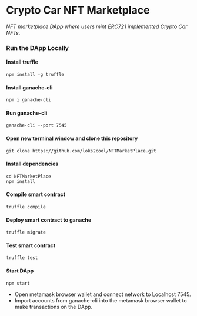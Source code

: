 # Crypto Car NFT Marketplace
<i>NFT marketplace DApp where users mint ERC721 implemented Crypto Car NFTs.</i>
### Run the DApp Locally
#### Install truffle
```
npm install -g truffle
```
#### Install ganache-cli
```
npm i ganache-cli
```
#### Run ganache-cli
```
ganache-cli --port 7545
```
#### Open new terminal window and clone this repository
```
git clone https://github.com/loks2cool/NFTMarketPlace.git
```
#### Install dependencies
```
cd NFTMarketPlace
npm install
```
#### Compile smart contract
```
truffle compile
```
#### Deploy smart contract to ganache
```
truffle migrate
```
#### Test smart contract
```
truffle test
```
#### Start DApp
```
npm start
```
- Open metamask browser wallet and connect network to Localhost 7545.
- Import accounts from ganache-cli into the metamask browser wallet to make transactions on the DApp.

